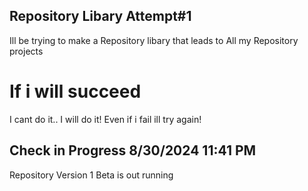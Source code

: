 ## Repository Libary Attempt#1
Ill be trying to make a Repository libary that leads to 
All my Repository projects
# If i will succeed 
I cant do it.. I will do it!
Even if i fail ill try again!
## Check in Progress 8/30/2024 11:41 PM
Repository Version 1 Beta is out running
